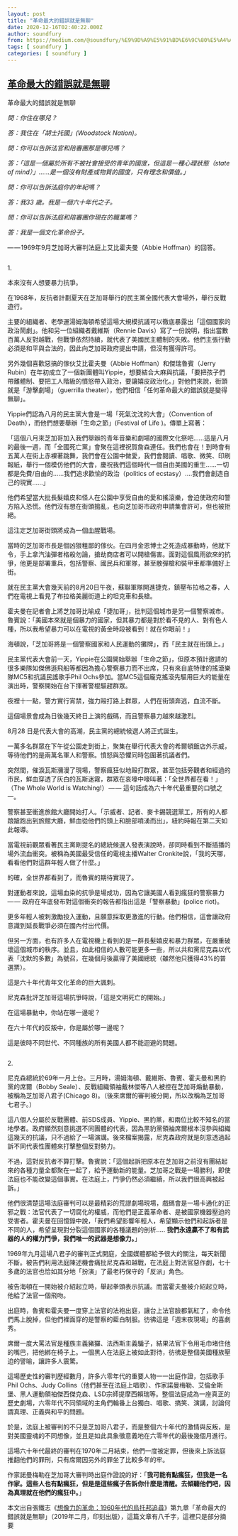 ```yaml
---
layout: post
title: "革命最大的錯誤就是無聊"
date: 2020-12-16T02:40:22.000Z
author: soundfury
from: https://medium.com/@soundfury/%E9%9D%A9%E5%91%BD%E6%9C%80%E5%A4%A7%E7%9A%84%E9%8C%AF%E8%AA%A4%E5%B0%B1%E6%98%AF%E7%84%A1%E8%81%8A-b0b2e1ff989b?source=rss-37ea7441b075------2
tags: [ soundfury ]
categories: [ soundfury ]
---
```

<!--1608086422000-->
[革命最大的錯誤就是無聊](https://medium.com/@soundfury/%E9%9D%A9%E5%91%BD%E6%9C%80%E5%A4%A7%E7%9A%84%E9%8C%AF%E8%AA%A4%E5%B0%B1%E6%98%AF%E7%84%A1%E8%81%8A-b0b2e1ff989b?source=rss-37ea7441b075------2)
------

<div>
<p>革命最大的錯誤就是無聊</p><p><em>問：你住在哪兒？</em></p><p><em>答：我住在「胡士托國」(Woodstock Nation)。</em></p><p><em>問：你可以告訴法官和陪審團那是哪兒嗎？</em></p><p><em>答：「這是一個屬於所有不被社會接受的青年的國度，但這是一種心理狀態（state of mind）」..….是一個沒有財產或物質的國度，只有理念和價值。」</em></p><p><em>問：你可以告訴法庭你的年紀嗎？</em></p><p><em>答：我33 歲。我是一個六十年代之子。</em></p><p><em>問：你可以告訴法庭和陪審團你現在的職業嗎？</em></p><p><em>答：我是一個文化革命份子。</em></p><p>— — 1969年9月芝加哥大審判法庭上艾比霍夫曼（Abbie Hoffman）的回答。</p><figure><img alt="" src="https://cdn-images-1.medium.com/max/1024/1*zABI628v8iKgWK8u3c1D2Q.jpeg" /></figure><p>1.</p><p>本來沒有人想要暴力抗爭。</p><p>在1968年，反抗者計劃夏天在芝加哥舉行的民主黨全國代表大會場外，舉行反戰遊行。</p><p>主要的組織者、老學運湯姆海頓希望這場大規模抗議可以徹底暴露出「這個國家的政治鬧劇」。他和另一位組織者戴維斯（Rennie Davis）寫了一份說明，指出當數百萬人反對越戰，但戰爭依然持續，就代表了美國民主體制的失敗。他們主張行動必須是和平與合法的，因此向芝加哥政府提出申請，但沒有獲得許可。</p><p>另外幾個喜歡惡搞的傢伙艾比霍夫曼（Abbie Hoffman）和傑瑞魯賓（Jerry Rubin）在年初成立了一個新團體叫Yippie，想要結合大麻與抗議，「要把孩子們帶離體制、要把工人階級的憤怒帶入政治，要讓嬉皮政治化。」對他們來說，街頭就是「游擊劇場」（guerrilla theater），他們相信「任何革命最大的錯誤就是變得無聊」。</p><p>Yippie們認為八月的民主黨大會是一場「死氣沈沈的大會」（Convention of Death），而他們想要舉辦「生命之節」(Festival of Life )。傳單上寫著：</p><p>「這個八月來芝加哥加入我們舉辦的青年音樂和劇場的國際文化祭吧……這是八月的最後一週，而「全國死亡黨」會聚在這裡祝賀詹森連任。我們也會在！到時會有五萬人在街上赤裸著跳舞，我們會在公園中做愛，我們會閱讀、唱歌、微笑、印刷報紙，舉行一個模仿他們的大會，慶祝我們這個時代一個自由美國的重生……一切都是免費/自由的……我們追求歡愉的政治（politics of ecstasy）….我們會創造自己的現實……」</p><p>他們希望當大批長髮嬉皮和怪人在公園中享受自由的愛和搖滾樂，會迫使政府和警方陷入恐慌。他們沒有想在街頭搗亂，也向芝加哥市政府申請集會許可，但也被拒絕。</p><p>這注定芝加哥街頭將成為一個血腥戰場。</p><p>當時的芝加哥市長是個凶狠粗鄙的傢伙。在四月金恩博士之死造成暴動時，他就下令，手上拿汽油彈者格殺勿論，搶劫商店者可以開槍傷害。面對這個風雨欲來的抗爭，他更是部署重兵，包括警察、國民兵和軍隊，甚至散彈槍和裝甲車都準備好上街。</p><p>就在民主黨大會幾天前的8月20日午夜，蘇聯軍隊開進捷克，鎮壓布拉格之春，人們在電視上看見了布拉格美麗街道上的坦克車和長槍。</p><p>霍夫曼在記者會上將芝加哥比喻成「捷加哥」，批判這個城市是另一個警察城市。魯賓說：「美國本來就是個暴力的國家，但其暴力都是對於看不見的人、對有色人種，所以我希望暴力可以在電視的黃金時段被看到！就在你眼前！」</p><p>海頓說，「芝加哥將是一個警察國家和人民運動的攤牌」，而「民主就在街頭上。」</p><p>民主黨代表大會前一天，Yippie在公園開始舉辦「生命之節」，但原本預計邀請的很多樂隊如傑佛遜飛船等都因為擔心警察暴力而不出席，只有來自底特律的搖滾樂隊MC5和抗議民謠歌手Phil Ochs參加。當MC5這個龐克搖滾先驅用巨大的能量在演出時，警察開始在台下揮著警棍驅趕群眾。</p><p>夜裡十一點，警方實行宵禁，強力毆打路上群眾，人們在街頭奔逃，血流不斷。</p><p>這個場景會成為日後幾天終日上演的戲碼，而且警察暴力越來越激烈。</p><p>8月28 日是代表大會的高潮，民主黨的總統候選人將正式誕生。</p><p>一萬多名群眾在下午從公園走到街上，聚集在舉行代表大會的希爾頓飯店外示威，等待他們的是兩萬名軍人和警察。憤怒與恐懼同時包圍著抗議者們。</p><p>突然間，催淚瓦斯瀰漫了現場，警察瘋狂似地毆打群眾，甚至包括旁觀者和經過的市民，鮮血穿透了灰白的瓦斯迷霧，群眾在哀嚎中嚎叫著：「全世界都在看！」（The Whole World is Watching!） — — 這句話成為六十年代最重要的口號之一。</p><p>警察甚至衝進旅館大廳開始打人。「示威者、記者、麥卡錫競選黨工，所有的人都踉蹌跑出到旅館大廳，鮮血從他們的頭上和臉部噴湧而出」，紐約時報在第二天如此報導。</p><p>當電視前觀眾看著民主黨剛提名的總統候選人發表演說時，卻同時看到不斷插播的場外流血衝突。被稱為美國最受信任的電視主播Walter Cronkite說，「我的天哪，看看他們對這群年輕人做了什麼。」</p><p>的確，全世界都看到了，而魯賓的期待實現了。</p><p>對運動者來說，這場血染的抗爭是場成功，因為它讓美國人看到瘋狂的警察暴力 — — 政府在年底發布對這個衝突的報告都指出這是「警察暴動」(police riot)。</p><p>更多年輕人被刺激勵投入運動，且願意採取更激進的行動。他們相信，這會讓政府意識到延長戰爭必須在國內付出代價。</p><p>但另一方面，也有許多人在電視機上看到的是一群長髮嬉皮和暴力群眾，在嚴重破壞這個城市的秩序。並且，如此相信的人數可能更多一些，所以共和黨尼克森以代表「沈默的多數」為號召，在幾個月後贏得了美國總統（雖然他只獲得43%的普選票）。</p><p>這是六十年代青年文化革命的巨大諷刺。</p><p>尼克森批評芝加哥這場抗爭時說，「這是文明死亡的開始。」</p><p>在這場暴動中，你站在哪一邊呢？</p><p>在六十年代的反叛中，你是屬於哪一邊呢？</p><p>這是彼時不同世代、不同種族的所有美國人都不能迴避的問題。</p><figure><img alt="" src="https://cdn-images-1.medium.com/max/640/1*7x9EWUhAbPvhb53ZnO_nww.jpeg" /></figure><p>2.</p><p>尼克森總統於69年一月上台。三月時，湯姆海頓、戴維斯、魯賓、霍夫曼和黑豹黨的席爾（Bobby Seale）、反戰組織領袖戴林傑等八人被控在芝加哥煽動暴動，被稱為芝加哥八君子(Chicago 8)。（後來席爾的審判被分開，所以改稱為芝加哥七君子。）</p><p>這八個人分屬於反戰團體、前SDS成員、Yippie、黑豹黨，和兩位比較不知名的當地學者。政府顯然刻意挑選不同團體的代表，因為黑豹黨領袖席爾根本沒參與組織這幾天的抗議，只不過給了一場演講。後來檔案揭露，尼克森政府就是刻意透過起訴不同代表性團體來打擊整個反對勢力。</p><p>不過，這對反抗者不算打擊。魯賓說：「這個起訴把原本在芝加哥之前沒有團結起來的各種力量全都聚在一起了，給予運動新的能量。芝加哥之戰是一場勝利，即使法庭也不能改變這個事實。在法庭上，鬥爭仍然必須繼續，所以我們很高興被起訴。」</p><p>他們很清楚這場法庭審判可以是最精彩的荒謬劇場現場，戲碼會是一場卡通化的正邪之戰：法官代表了一切腐化的權威，而他們是正義革命者、是被國家機器壓迫的受害者。霍夫曼在回憶錄中說，「我們希望影響年輕人，希望顯示他們和起訴者是不同的人，希望呈現對分裂這個國家的各種議題的剖析….. <strong>我們永遠贏不了和有武器的人的權力鬥爭，我們唯一的武器是想像力。</strong>」</p><p>1969年九月這場八君子的審判正式開庭，全國媒體都給予很大的關注，每天新聞不斷。被告們利用法庭陳述機會痛批尼克森和越戰，在法庭上對法官惡作劇，七十多歲的法官也恰如其分地「扮演」了最老朽保守的「反派」角色。</p><p>被告海頓在一開始被介紹起立時，舉起拳頭表示抗議。而當霍夫曼被介紹起立時，他給了法官一個飛吻。</p><p>出庭時，魯賓和霍夫曼一度穿上法官的法袍出庭，讓台上法官臉都氣紅了，命令他們馬上脫掉，但他們裡面穿的是警察的藍白制服。彷彿這是「週末夜現場」的喜劇秀。</p><p>席爾一度大罵法官是種族主義豬玀、法西斯主義騙子，結果法官下令用毛巾堵住他的嘴巴，把他綁在椅子上。一個黑人在法庭上被如此對待，彷彿是整個美國種族壓迫的譬喻，讓許多人震驚。</p><p>這場歷史性的審判歷經數月，許多六零年代的重要人物一一出庭作證，包括歌手Phil Ochs、Judy Collins（他們甚至在法庭上唱歌）、作家諾曼梅勒、艾倫金斯堡、黑人運動領袖傑西傑克森、LSD宗師提摩西賴瑞等。整個法庭成為一座真正的歷史劇場，六零年代不同領域的主角們輪番上台獨白、唱歌、搞笑、演講，討論何謂真理、正義與和平的問題。</p><p>於是，法庭上被審判的不只是芝加哥八君子，而是整個六十年代的激情與反叛，是對美國靈魂的不同想像，並且是如此具象徵意義地在六零年代的最後幾個月進行。</p><p>這場六十年代最終的審判在1970年二月結束，他們一度被定罪，但後來上訴法庭推翻他們的罪刑，只有席爾因另外的罪坐了比較多年的牢。</p><p>作家諾曼梅勒在芝加哥大審判時出庭作證說的好：「<strong>我可能有點瘋狂，但我是一名作家。這些人也有點瘋狂，但是是這些瘋子告訴你什麼是清醒。去傾聽他們吧，因為真理就在他們的瘋狂中。</strong>」</p><p>本文出自張鐵志《<a href="https://www.books.com.tw/products/0010812354">想像力的革命：1960年代的烏托邦追尋</a>》第九章「革命最大的錯誤就是無聊」（2019年二月，印刻出版），這篇文章有八千字，這裡只是部分摘要</p><img src="https://medium.com/_/stat?event=post.clientViewed&referrerSource=full_rss&postId=b0b2e1ff989b" width="1" height="1" alt="">
</div>
